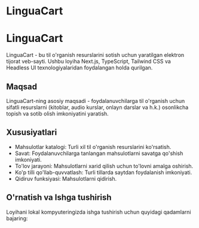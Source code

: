 # LinguaCart

# LinguaCart

LinguaCart - bu til o'rganish resurslarini sotish uchun yaratilgan elektron tijorat veb-sayti. Ushbu loyiha Next.js, TypeScript, Tailwind CSS va Headless UI texnologiyalaridan foydalangan holda qurilgan.

## Maqsad

LinguaCart-ning asosiy maqsadi - foydalanuvchilarga til o'rganish uchun sifatli resurslarni (kitoblar, audio kurslar, onlayn darslar va h.k.) osonlikcha topish va sotib olish imkoniyatini yaratish.

## Xususiyatlari

- Mahsulotlar katalogi: Turli xil til o'rganish resurslarini ko'rsatish.
- Savat: Foydalanuvchilarga tanlangan mahsulotlarni savatga qo'shish imkoniyati.
- To'lov jarayoni: Mahsulotlarni xarid qilish uchun to'lovni amalga oshirish.
- Ko'p tilli qo'llab-quvvatlash: Turli tillarda saytdan foydalanish imkoniyati.
- Qidiruv funksiyasi: Mahsulotlarni qidirish.

## O'rnatish va Ishga tushirish

Loyihani lokal kompyuteringizda ishga tushirish uchun quyidagi qadamlarni bajaring:

